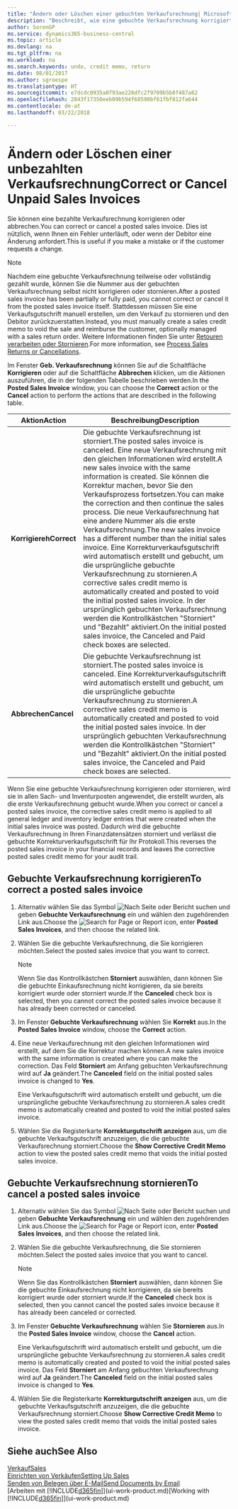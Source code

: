 ```yaml
---
title: "Ändern oder Löschen einer gebuchten Verkaufsrechnung| Microsoft Docs"
description: "Beschreibt, wie eine gebuchte Verkaufsrechnung korrigiert, rückgängig gemacht oder eine Gutschrift angewendet wird."
author: SorenGP
ms.service: dynamics365-business-central
ms.topic: article
ms.devlang: na
ms.tgt_pltfrm: na
ms.workload: na
ms.search.keywords: undo, credit memo, return
ms.date: 08/01/2017
ms.author: sgroespe
ms.translationtype: HT
ms.sourcegitcommit: e7dcdc0935a8793ae226dfc2f9709b5b8f487a62
ms.openlocfilehash: 2843f17350eeb09b594f68590bf61fbf812fa644
ms.contentlocale: de-at
ms.lasthandoff: 03/22/2018

---
```

# <a name="correct-or-cancel-unpaid-sales-invoices"></a><span data-ttu-id="9399a-103">Ändern oder Löschen einer unbezahlten Verkaufsrechnung</span><span class="sxs-lookup"><span data-stu-id="9399a-103">Correct or Cancel Unpaid Sales Invoices</span></span>
<span data-ttu-id="9399a-104">Sie können eine bezahlte Verkaufsrechnung korrigieren oder abbrechen.</span><span class="sxs-lookup"><span data-stu-id="9399a-104">You can correct or cancel a posted sales invoice.</span></span> <span data-ttu-id="9399a-105">Dies ist nützlich, wenn Ihnen ein Fehler unterläuft, oder wenn der Debitor eine Änderung anfordert.</span><span class="sxs-lookup"><span data-stu-id="9399a-105">This is useful if you make a mistake or if the customer requests a change.</span></span>

> [!NOTE]  
>   <span data-ttu-id="9399a-106">Nachdem eine gebuchte Verkaufsrechnung teilweise oder vollständig gezahlt wurde, können Sie die Nummer aus der gebuchten Verkaufsrechnung selbst nicht korrigieren oder stornieren.</span><span class="sxs-lookup"><span data-stu-id="9399a-106">After a posted sales invoice has been partially or fully paid, you cannot correct or cancel it from the posted sales invoice itself.</span></span> <span data-ttu-id="9399a-107">Stattdessen müssen Sie eine Verkaufsgutschrift manuell erstellen, um den Verkauf zu stornieren und den Debitor zurückzuerstatten.</span><span class="sxs-lookup"><span data-stu-id="9399a-107">Instead, you must manually create a sales credit memo to void the sale and reimburse the customer, optionally managed with a sales return order.</span></span> <span data-ttu-id="9399a-108">Weitere Informationen finden Sie unter [Retouren verarbeiten oder Stornieren](sales-how-process-sales-returns-cancellations.md).</span><span class="sxs-lookup"><span data-stu-id="9399a-108">For more information, see [Process Sales Returns or Cancellations](sales-how-process-sales-returns-cancellations.md).</span></span>

<span data-ttu-id="9399a-109">Im Fenster **Geb. Verkaufsrechnung** können Sie auf die Schaltfläche **Korrigieren** oder auf die Schaltfläche **Abbrechen** klicken, um die Aktionen auszuführen, die in der folgenden Tabelle beschrieben werden.</span><span class="sxs-lookup"><span data-stu-id="9399a-109">In the **Posted Sales Invoice** window, you can choose the **Correct** action or the **Cancel** action to perform the actions that are described in the following table.</span></span>

| <span data-ttu-id="9399a-110">Aktion</span><span class="sxs-lookup"><span data-stu-id="9399a-110">Action</span></span> | <span data-ttu-id="9399a-111">Beschreibung</span><span class="sxs-lookup"><span data-stu-id="9399a-111">Description</span></span> |
| --- | --- |
| <span data-ttu-id="9399a-112">**Korrigiereh**</span><span class="sxs-lookup"><span data-stu-id="9399a-112">**Correct**</span></span> |<span data-ttu-id="9399a-113">Die gebuchte Verkaufsrechnung ist storniert.</span><span class="sxs-lookup"><span data-stu-id="9399a-113">The posted sales invoice is canceled.</span></span> <span data-ttu-id="9399a-114">Eine neue Verkaufsrechnung mit den gleichen Informationen wird erstellt.</span><span class="sxs-lookup"><span data-stu-id="9399a-114">A new sales invoice with the same information is created.</span></span> <span data-ttu-id="9399a-115">Sie können die Korrektur machen, bevor Sie den Verkaufsprozess fortsetzen.</span><span class="sxs-lookup"><span data-stu-id="9399a-115">You can make the correction and then continue the sales process.</span></span> <span data-ttu-id="9399a-116">Die neue Verkaufsrechnung hat eine andere Nummer als die erste Verkaufsrechnung.</span><span class="sxs-lookup"><span data-stu-id="9399a-116">The new sales invoice has a different number than the initial sales invoice.</span></span> <span data-ttu-id="9399a-117">Eine Korrekturverkaufsgutschrift wird automatisch erstellt und gebucht, um die ursprüngliche gebuchte Verkaufsrechnung zu stornieren.</span><span class="sxs-lookup"><span data-stu-id="9399a-117">A corrective sales credit memo is automatically created and posted to void the initial posted sales invoice.</span></span> <span data-ttu-id="9399a-118">In der ursprünglich gebuchten Verkaufsrechnung werden die Kontrollkästchen "Storniert" und "Bezahlt" aktiviert.</span><span class="sxs-lookup"><span data-stu-id="9399a-118">On the initial posted sales invoice, the Canceled and Paid check boxes are selected.</span></span> |
| <span data-ttu-id="9399a-119">**Abbrechen**</span><span class="sxs-lookup"><span data-stu-id="9399a-119">**Cancel**</span></span> |<span data-ttu-id="9399a-120">Die gebuchte Verkaufsrechnung ist storniert.</span><span class="sxs-lookup"><span data-stu-id="9399a-120">The posted sales invoice is canceled.</span></span> <span data-ttu-id="9399a-121">Eine Korrekturverkaufsgutschrift wird automatisch erstellt und gebucht, um die ursprüngliche gebuchte Verkaufsrechnung zu stornieren.</span><span class="sxs-lookup"><span data-stu-id="9399a-121">A corrective sales credit memo is automatically created and posted to void the initial posted sales invoice.</span></span> <span data-ttu-id="9399a-122">In der ursprünglich gebuchten Verkaufsrechnung werden die Kontrollkästchen "Storniert" und "Bezahlt" aktiviert.</span><span class="sxs-lookup"><span data-stu-id="9399a-122">On the initial posted sales invoice, the Canceled and Paid check boxes are selected.</span></span> |

<span data-ttu-id="9399a-123">Wenn Sie eine gebuchte Verkaufsrechnung korrigieren oder stornieren, wird sie in allen Sach- und Inventurposten angewendet, die erstellt wurden, als die erste Verkaufsrechnung gebucht wurde.</span><span class="sxs-lookup"><span data-stu-id="9399a-123">When you correct or cancel a posted sales invoice, the corrective sales credit memo is applied to all general ledger and inventory ledger entries that were created when the initial sales invoice was posted.</span></span> <span data-ttu-id="9399a-124">Dadurch wird die gebuchte Verkaufsrechnung in Ihren Finanzdatensätzen storniert und verlässt die gebuchte Korrekturverkaufsgutschrift für Ihr Protokoll.</span><span class="sxs-lookup"><span data-stu-id="9399a-124">This reverses the posted sales invoice in your financial records and leaves the corrective posted sales credit memo for your audit trail.</span></span>

## <a name="to-correct-a-posted-sales-invoice"></a><span data-ttu-id="9399a-125">Gebuchte Verkaufsrechnung korrigieren</span><span class="sxs-lookup"><span data-stu-id="9399a-125">To correct a posted sales invoice</span></span>
1. <span data-ttu-id="9399a-126">Alternativ wählen Sie das Symbol ![Nach Seite oder Bericht suchen](media/ui-search/search_small.png "Nach Seite oder Bericht suchen") und geben **Gebuchte Verkaufsrechnung** ein und wählen den zugehörenden Link aus.</span><span class="sxs-lookup"><span data-stu-id="9399a-126">Choose the ![Search for Page or Report](media/ui-search/search_small.png "Search for Page or Report icon") icon, enter **Posted Sales Invoices**, and then choose the related link.</span></span>  
2. <span data-ttu-id="9399a-127">Wählen Sie die gebuchte Verkaufsrechnung, die Sie korrigieren möchten.</span><span class="sxs-lookup"><span data-stu-id="9399a-127">Select the posted sales invoice that you want to correct.</span></span>

    > [!NOTE]  
    >   <span data-ttu-id="9399a-128">Wenn Sie das Kontrollkästchen **Storniert** auswählen, dann können Sie die gebuchte Einkaufsrechnung nicht korrigieren, da sie bereits korrigiert wurde oder storniert wurde.</span><span class="sxs-lookup"><span data-stu-id="9399a-128">If the **Canceled** check box is selected, then you cannot correct the posted sales invoice because it has already been corrected or canceled.</span></span>
3. <span data-ttu-id="9399a-129">Im Fenster **Gebuchte Verkaufsrechnung** wählen Sie **Korrekt** aus.</span><span class="sxs-lookup"><span data-stu-id="9399a-129">In the **Posted Sales Invoice** window, choose the **Correct** action.</span></span>  
4. <span data-ttu-id="9399a-130">Eine neue Verkaufsrechnung mit den gleichen Informationen wird erstellt, auf dem Sie die Korrektur machen können.</span><span class="sxs-lookup"><span data-stu-id="9399a-130">A new sales invoice with the same information is created where you can make the correction.</span></span> <span data-ttu-id="9399a-131">Das Feld **Storniert** am Anfang gebuchten Verkaufsrechnung wird auf **Ja** geändert.</span><span class="sxs-lookup"><span data-stu-id="9399a-131">The **Canceled** field on the initial posted sales invoice is changed to **Yes**.</span></span>

    <span data-ttu-id="9399a-132">Eine Verkaufsgutschrift wird automatisch erstellt und gebucht, um die ursprüngliche gebuchte Verkaufsrechnung zu stornieren.</span><span class="sxs-lookup"><span data-stu-id="9399a-132">A sales credit memo is automatically created and posted to void the initial posted sales invoice.</span></span>
5. <span data-ttu-id="9399a-133">Wählen Sie die Registerkarte **Korrekturgutschrift anzeigen** aus, um die gebuchte Verkaufsgutschrift anzuzeigen, die die gebuchte Verkaufsrechnung storniert.</span><span class="sxs-lookup"><span data-stu-id="9399a-133">Choose the **Show Corrective Credit Memo** action to view the posted sales credit memo that voids the initial posted sales invoice.</span></span>

## <a name="to-cancel-a-posted-sales-invoice"></a><span data-ttu-id="9399a-134">Gebuchte Verkaufsrechnung stornieren</span><span class="sxs-lookup"><span data-stu-id="9399a-134">To cancel a posted sales invoice</span></span>
1. <span data-ttu-id="9399a-135">Alternativ wählen Sie das Symbol ![Nach Seite oder Bericht suchen](media/ui-search/search_small.png "Nach Seite oder Bericht suchen") und geben **Gebuchte Verkaufsrechnung** ein und wählen den zugehörenden Link aus.</span><span class="sxs-lookup"><span data-stu-id="9399a-135">Choose the ![Search for Page or Report](media/ui-search/search_small.png "Search for Page or Report icon") icon, enter **Posted Sales Invoices**, and then choose the related link.</span></span>  
2. <span data-ttu-id="9399a-136">Wählen Sie die gebuchte Verkaufsrechnung, die Sie stornieren möchten.</span><span class="sxs-lookup"><span data-stu-id="9399a-136">Select the posted sales invoice that you want to cancel.</span></span>

    > [!NOTE]  
    >   <span data-ttu-id="9399a-137">Wenn Sie das Kontrollkästchen **Storniert** auswählen, dann können Sie die gebuchte Einkaufsrechnung nicht korrigieren, da sie bereits korrigiert wurde oder storniert wurde.</span><span class="sxs-lookup"><span data-stu-id="9399a-137">If the **Canceled** check box is selected, then you cannot cancel the posted sales invoice because it has already been canceled or corrected.</span></span>
3. <span data-ttu-id="9399a-138">Im Fenster **Gebuchte Verkaufsrechnung** wählen Sie **Stornieren** aus.</span><span class="sxs-lookup"><span data-stu-id="9399a-138">In the **Posted Sales Invoice** window, choose the **Cancel** action.</span></span>

    <span data-ttu-id="9399a-139">Eine Verkaufsgutschrift wird automatisch erstellt und gebucht, um die ursprüngliche gebuchte Verkaufsrechnung zu stornieren.</span><span class="sxs-lookup"><span data-stu-id="9399a-139">A sales credit memo is automatically created and posted to void the initial posted sales invoice.</span></span> <span data-ttu-id="9399a-140">Das Feld **Storniert** am Anfang gebuchten Verkaufsrechnung wird auf **Ja** geändert.</span><span class="sxs-lookup"><span data-stu-id="9399a-140">The **Canceled** field on the initial posted sales invoice is changed to **Yes**.</span></span>
4. <span data-ttu-id="9399a-141">Wählen Sie die Registerkarte **Korrekturgutschrift anzeigen** aus, um die gebuchte Verkaufsgutschrift anzuzeigen, die die gebuchte Verkaufsrechnung storniert.</span><span class="sxs-lookup"><span data-stu-id="9399a-141">Choose **Show Corrective Credit Memo** to view the posted sales credit memo that voids the initial posted sales invoice.</span></span>

## <a name="see-also"></a><span data-ttu-id="9399a-142">Siehe auch</span><span class="sxs-lookup"><span data-stu-id="9399a-142">See Also</span></span>
[<span data-ttu-id="9399a-143">Verkauf</span><span class="sxs-lookup"><span data-stu-id="9399a-143">Sales</span></span>](sales-manage-sales.md)  
[<span data-ttu-id="9399a-144">Einrichten von Verkäufen</span><span class="sxs-lookup"><span data-stu-id="9399a-144">Setting Up Sales</span></span>](sales-setup-sales.md)  
[<span data-ttu-id="9399a-145">Senden von Belegen über E-Mail</span><span class="sxs-lookup"><span data-stu-id="9399a-145">Send Documents by Email</span></span>](ui-how-send-documents-email.md)  
<span data-ttu-id="9399a-146">[Arbeiten mit [!INCLUDE[d365fin](includes/d365fin_md.md)]](ui-work-product.md)</span><span class="sxs-lookup"><span data-stu-id="9399a-146">[Working with [!INCLUDE[d365fin](includes/d365fin_md.md)]](ui-work-product.md)</span></span>

